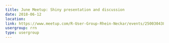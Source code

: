 ```yaml
---
title: June Meetup: Shiny presentation and discussion
date: 2018-06-12
location: 
link: https://www.meetup.com/R-User-Group-Rhein-Neckar/events/250030438/
usergroup: rrn
type: usergroup
---
```

